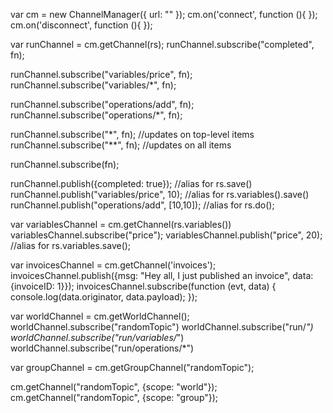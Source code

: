 var cm = new ChannelManager({
   url: ""
});
cm.on('connect', function (){ });
cm.on('disconnect', function (){ });

var runChannel = cm.getChannel(rs);
runChannel.subscribe("completed", fn);

runChannel.subscribe("variables/price", fn);
runChannel.subscribe("variables/*", fn);

runChannel.subscribe("operations/add", fn);
runChannel.subscribe("operations/*", fn);

runChannel.subscribe("*", fn); //updates on top-level items
runChannel.subscribe("**", fn); //updates on all items

runChannel.subscribe(fn);

runChannel.publish({completed: true}); //alias for rs.save()
runChannel.publish("variables/price", 10); //alias for rs.variables().save()
runChannel.publish("operations/add", [10,10]); //alias for rs.do();

var variablesChannel = cm.getChannel(rs.variables())
variablesChannel.subscribe("price");
variablesChannel.publish("price", 20); //alias for rs.variables.save();

var invoicesChannel = cm.getChannel('invoices');
invoicesChannel.publish({msg: "Hey all, I just published an invoice", data: {invoiceID: 1}});
invoicesChannel.subscribe(function (evt, data) {
    console.log(data.originator, data.payload);
});


var worldChannel = cm.getWorldChannel();
worldChannel.subscribe("randomTopic")
worldChannel.subscribe("run/*")
worldChannel.subscribe("run/variables/*")
worldChannel.subscribe("run/operations/*")

var groupChannel = cm.getGroupChannel("randomTopic");

cm.getChannel("randomTopic", {scope: "world"});
cm.getChannel("randomTopic", {scope: "group"});
